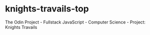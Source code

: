 # knights-travails-top
The Odin Project - Fullstack JavaScript - Computer Science - Project: Knights Travails
